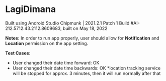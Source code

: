 # LagiDimana
Built using Android Studio Chipmunk | 2021.2.1 Patch 1
Build #AI-212.5712.43.2112.8609683, built on May 18, 2022

**Notes:**
In order to run app properly, user should allow for **Notification** and **Location** permission on the app setting. 

**Test Cases:**
- User changed their date time forward: OK
- User changed their date time backwards: OK *location tracking service will be stopped for approx. 3 minutes, then it will run normally after that